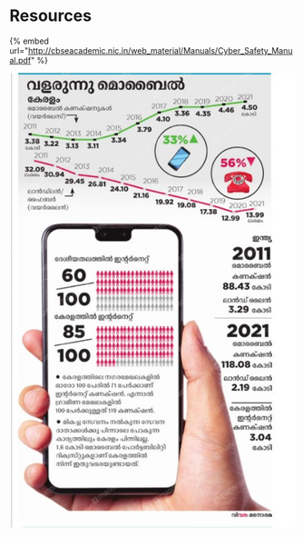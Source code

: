 # Resources

{% embed url="http://cbseacademic.nic.in/web_material/Manuals/Cyber_Safety_Manual.pdf" %}

![](<../../.gitbook/assets/image (111).png>)

